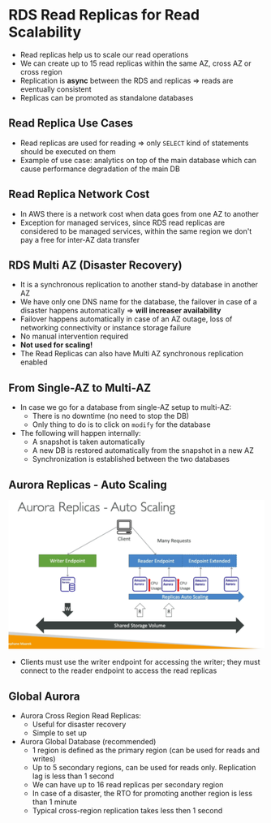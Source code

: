 # RDS Read Replicas for Read Scalability

- Read replicas help us to scale our read operations
- We can create up to 15 read replicas within the same AZ, cross AZ or cross region
- Replication is **async** between the RDS and replicas => reads are eventually consistent
- Replicas can be promoted as standalone databases

## Read Replica Use Cases

- Read replicas are used for reading => only `SELECT` kind of statements should be executed on them
- Example of use case: analytics on top of the main database which can cause performance degradation of the main DB

## Read Replica Network Cost

- In AWS there is a network cost when data goes from one AZ to another
- Exception for managed services, since RDS read replicas are considered to be managed services, within the same region we don't pay a free for inter-AZ data transfer

## RDS Multi AZ (Disaster Recovery)

- It is a synchronous replication to another stand-by database in another AZ
- We have only one DNS name for the database, the failover in case of a disaster happens automatically => **will increaser availability**
- Failover happens automatically in case of an AZ outage, loss of networking connectivity or instance storage failure
- No manual intervention required
- **Not used for scaling!**
- The Read Replicas can also have Multi AZ synchronous replication enabled

## From Single-AZ to Multi-AZ

- In case we go for a database from single-AZ setup to multi-AZ:
    - There is no downtime (no need to stop the DB)
    - Only thing to do is to click on `modify` for the database
- The following will happen internally:
    - A snapshot is taken automatically
    - A new DB is restored automatically from the snapshot in a new AZ
    - Synchronization is established between the two databases

## Aurora Replicas - Auto Scaling

![Aurora Auto Scaling](images/aurora-auto-scaling.png)

- Clients must use the writer endpoint for accessing the writer; they must connect to the reader endpoint to access the read replicas

## Global Aurora

- Aurora Cross Region Read Replicas:
    - Useful for disaster recovery
    - Simple to set up
- Aurora Global Database (recommended)
    - 1 region is defined as the primary region (can be used for reads and writes)
    - Up to 5 secondary regions, can be used for reads only. Replication lag is less than 1 second
    - We can have up to 16 read replicas per secondary region
    - In case of a disaster, the RTO for promoting another region is less than 1 minute
    - Typical cross-region replication takes less then 1 second